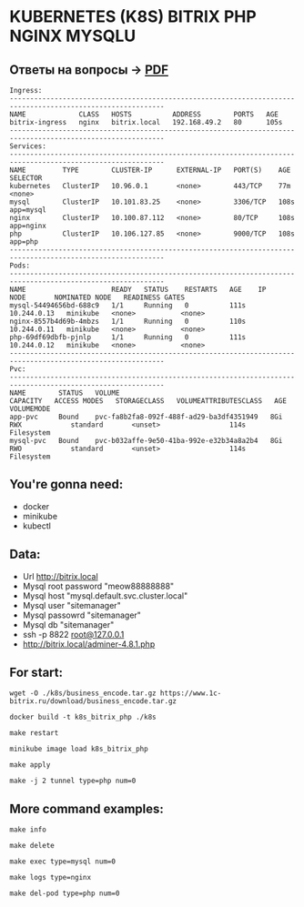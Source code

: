 # KUBERNETES (K8S) BITRIX PHP NGINX MYSQLU

## Ответы на вопросы -> [PDF](https://github.com/mizuhomizuho/kubernetes-k8s-bitrix-php-nginx-mysql/blob/master/Result.pdf)

```text
Ingress:
------------------------------------------------------------------------------------------------------------
NAME             CLASS   HOSTS          ADDRESS        PORTS   AGE
bitrix-ingress   nginx   bitrix.local   192.168.49.2   80      105s
------------------------------------------------------------------------------------------------------------
Services:
------------------------------------------------------------------------------------------------------------
NAME         TYPE        CLUSTER-IP      EXTERNAL-IP   PORT(S)    AGE    SELECTOR
kubernetes   ClusterIP   10.96.0.1       <none>        443/TCP    77m    <none>
mysql        ClusterIP   10.101.83.25    <none>        3306/TCP   108s   app=mysql
nginx        ClusterIP   10.100.87.112   <none>        80/TCP     108s   app=nginx
php          ClusterIP   10.106.127.85   <none>        9000/TCP   108s   app=php
------------------------------------------------------------------------------------------------------------
Pods:
------------------------------------------------------------------------------------------------------------
NAME                     READY   STATUS    RESTARTS   AGE    IP            NODE       NOMINATED NODE   READINESS GATES
mysql-54494656bd-688c9   1/1     Running   0          111s   10.244.0.13   minikube   <none>           <none>
nginx-8557b4d69b-4mbzs   1/1     Running   0          110s   10.244.0.11   minikube   <none>           <none>
php-69df69dbfb-pjnlp     1/1     Running   0          111s   10.244.0.12   minikube   <none>           <none>
------------------------------------------------------------------------------------------------------------
Pvc:
------------------------------------------------------------------------------------------------------------
NAME        STATUS   VOLUME                                     CAPACITY   ACCESS MODES   STORAGECLASS   VOLUMEATTRIBUTESCLASS   AGE    VOLUMEMODE
app-pvc     Bound    pvc-fa8b2fa8-092f-488f-ad29-ba3df4351949   8Gi        RWX            standard       <unset>                 114s   Filesystem
mysql-pvc   Bound    pvc-b032affe-9e50-41ba-992e-e32b34a8a2b4   8Gi        RWO            standard       <unset>                 114s   Filesystem
```

## You're gonna need:

- docker
- minikube
- kubectl

## Data:

- Url http://bitrix.local
- Mysql root password "meow88888888"
- Mysql host "mysql.default.svc.cluster.local"
- Mysql user "sitemanager"
- Mysql passowrd "sitemanager"
- Mysql db "sitemanager"
- ssh -p 8822 root@127.0.0.1
- http://bitrix.local/adminer-4.8.1.php

## For start:

```shell
wget -O ./k8s/business_encode.tar.gz https://www.1c-bitrix.ru/download/business_encode.tar.gz
```
```shell
docker build -t k8s_bitrix_php ./k8s
```
```shell
make restart
```
```shell
minikube image load k8s_bitrix_php
```
```shell
make apply
```
```shell
make -j 2 tunnel type=php num=0
```

## More command examples:

```shell
make info
```
```shell
make delete
```
```shell
make exec type=mysql num=0
```
```shell
make logs type=nginx
```
```shell
make del-pod type=php num=0
```
